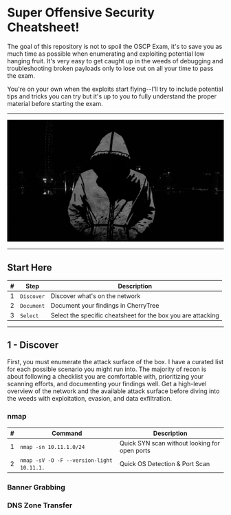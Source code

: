 # Super Offensive Security Cheatsheet!
The goal of this repository is not to spoil the OSCP Exam, it's to save you as much time as possible when enumerating and exploiting potential low hanging fruit.  It's very easy to get caught up in the weeds of debugging and troubleshooting broken payloads only to lose out on all your time to pass the exam.

You're on your own when the exploits start flying--I'll try to include potential tips and tricks you can try but it's up to you to fully understand the proper material before starting the exam.

-------------

![Hacker](lol_hoody.jpg)

-------------

## Start Here
| # | Step | Description |
| --- | --- | --- |
| 1 | `Discover` | Discover what's on the network |
| 2 | `Document` | Document your findings in CherryTree |
| 3 | `Select` | Select the specific cheatsheet for the box you are attacking |

-------------
## 1 - Discover
First, you must enumerate the attack surface of the box.  I have a curated list for each possible scenario you might run into.  The majority of recon is about following a checklist you are comfortable with, prioritizing your scanning efforts, and documenting your findings well.  Get a high-level overview of the network and the available attack surface before diving into the weeds with exploitation, evasion, and data exfiltration. 


### nmap
| # | Command | Description |
| --- | --- | --- |
| 1 | `nmap -sn 10.11.1.0/24` | Quick SYN scan without looking for open ports  |
| 2 | `nmap -sV -O -F --version-light 10.11.1.` | Quick OS Detection & Port Scan  |

### Banner Grabbing


### DNS Zone Transfer

